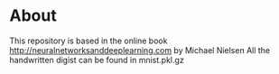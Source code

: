 # About
This repository is based in the online book http://neuralnetworksanddeeplearning.com by Michael Nielsen 
All the handwritten digist can be found in mnist.pkl.gz
